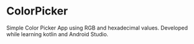 # ColorPicker
Simple Color Picker App using RGB and hexadecimal values. Developed while learning kotlin  and Android Studio.
